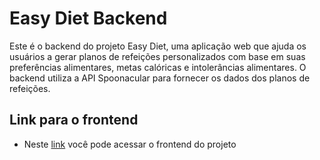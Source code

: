 # Easy Diet Backend

Este é o backend do projeto Easy Diet, uma aplicação web que ajuda os usuários a gerar planos de refeições personalizados com base em suas preferências alimentares, metas calóricas e intolerâncias alimentares. O backend utiliza a API Spoonacular para fornecer os dados dos planos de refeições.

## Link para o frontend
- Neste [link](https://github.com/isabelalimadacunha/easydiet-front) você pode acessar o frontend do projeto
